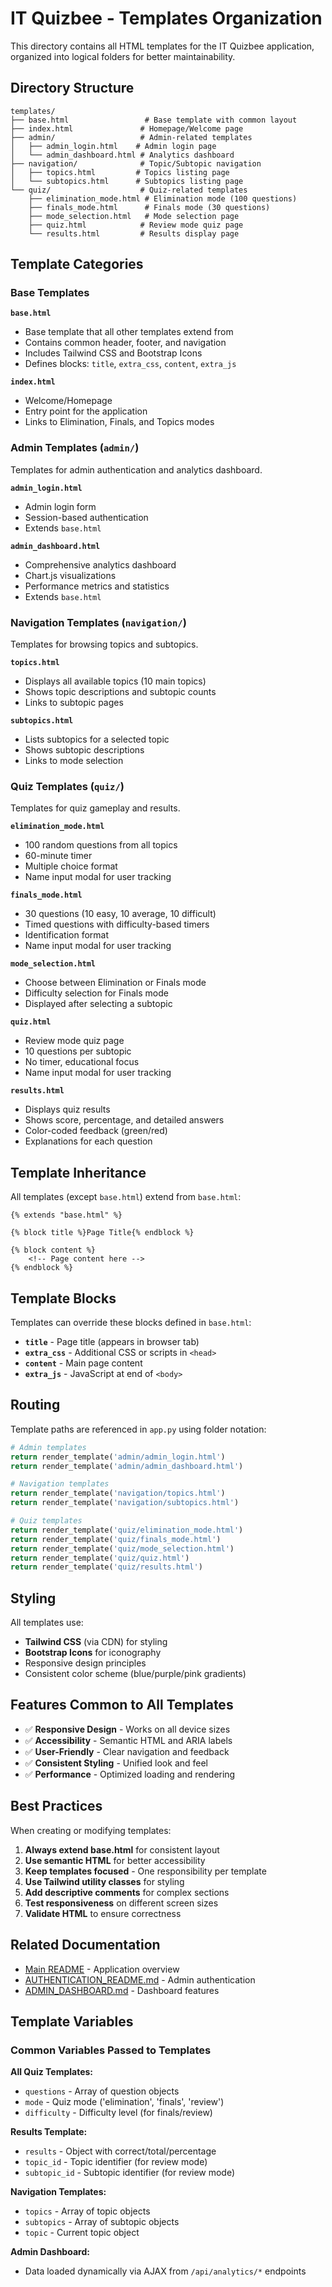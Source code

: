 # IT Quizbee - Templates Organization

This directory contains all HTML templates for the IT Quizbee application, organized into logical folders for better maintainability.

## Directory Structure

```
templates/
├── base.html                 # Base template with common layout
├── index.html               # Homepage/Welcome page
├── admin/                   # Admin-related templates
│   ├── admin_login.html    # Admin login page
│   └── admin_dashboard.html # Analytics dashboard
├── navigation/              # Topic/Subtopic navigation
│   ├── topics.html         # Topics listing page
│   └── subtopics.html      # Subtopics listing page
└── quiz/                    # Quiz-related templates
    ├── elimination_mode.html # Elimination mode (100 questions)
    ├── finals_mode.html      # Finals mode (30 questions)
    ├── mode_selection.html   # Mode selection page
    ├── quiz.html            # Review mode quiz page
    └── results.html         # Results display page
```

## Template Categories

### Base Templates

**`base.html`**
- Base template that all other templates extend from
- Contains common header, footer, and navigation
- Includes Tailwind CSS and Bootstrap Icons
- Defines blocks: `title`, `extra_css`, `content`, `extra_js`

**`index.html`**
- Welcome/Homepage
- Entry point for the application
- Links to Elimination, Finals, and Topics modes

### Admin Templates (`admin/`)

Templates for admin authentication and analytics dashboard.

**`admin_login.html`**
- Admin login form
- Session-based authentication
- Extends `base.html`

**`admin_dashboard.html`**
- Comprehensive analytics dashboard
- Chart.js visualizations
- Performance metrics and statistics
- Extends `base.html`

### Navigation Templates (`navigation/`)

Templates for browsing topics and subtopics.

**`topics.html`**
- Displays all available topics (10 main topics)
- Shows topic descriptions and subtopic counts
- Links to subtopic pages

**`subtopics.html`**
- Lists subtopics for a selected topic
- Shows subtopic descriptions
- Links to mode selection

### Quiz Templates (`quiz/`)

Templates for quiz gameplay and results.

**`elimination_mode.html`**
- 100 random questions from all topics
- 60-minute timer
- Multiple choice format
- Name input modal for user tracking

**`finals_mode.html`**
- 30 questions (10 easy, 10 average, 10 difficult)
- Timed questions with difficulty-based timers
- Identification format
- Name input modal for user tracking

**`mode_selection.html`**
- Choose between Elimination or Finals mode
- Difficulty selection for Finals mode
- Displayed after selecting a subtopic

**`quiz.html`**
- Review mode quiz page
- 10 questions per subtopic
- No timer, educational focus
- Name input modal for user tracking

**`results.html`**
- Displays quiz results
- Shows score, percentage, and detailed answers
- Color-coded feedback (green/red)
- Explanations for each question

## Template Inheritance

All templates (except `base.html`) extend from `base.html`:

```jinja
{% extends "base.html" %}

{% block title %}Page Title{% endblock %}

{% block content %}
    <!-- Page content here -->
{% endblock %}
```

## Template Blocks

Templates can override these blocks defined in `base.html`:

- **`title`** - Page title (appears in browser tab)
- **`extra_css`** - Additional CSS or scripts in `<head>`
- **`content`** - Main page content
- **`extra_js`** - JavaScript at end of `<body>`

## Routing

Template paths are referenced in `app.py` using folder notation:

```python
# Admin templates
return render_template('admin/admin_login.html')
return render_template('admin/admin_dashboard.html')

# Navigation templates
return render_template('navigation/topics.html')
return render_template('navigation/subtopics.html')

# Quiz templates
return render_template('quiz/elimination_mode.html')
return render_template('quiz/finals_mode.html')
return render_template('quiz/mode_selection.html')
return render_template('quiz/quiz.html')
return render_template('quiz/results.html')
```

## Styling

All templates use:
- **Tailwind CSS** (via CDN) for styling
- **Bootstrap Icons** for iconography
- Responsive design principles
- Consistent color scheme (blue/purple/pink gradients)

## Features Common to All Templates

- ✅ **Responsive Design** - Works on all device sizes
- ✅ **Accessibility** - Semantic HTML and ARIA labels
- ✅ **User-Friendly** - Clear navigation and feedback
- ✅ **Consistent Styling** - Unified look and feel
- ✅ **Performance** - Optimized loading and rendering

## Best Practices

When creating or modifying templates:

1. **Always extend base.html** for consistent layout
2. **Use semantic HTML** for better accessibility
3. **Keep templates focused** - One responsibility per template
4. **Use Tailwind utility classes** for styling
5. **Add descriptive comments** for complex sections
6. **Test responsiveness** on different screen sizes
7. **Validate HTML** to ensure correctness

## Related Documentation

- [Main README](../README.md) - Application overview
- [AUTHENTICATION_README.md](../docs/AUTHENTICATION_README.md) - Admin authentication
- [ADMIN_DASHBOARD.md](../docs/ADMIN_DASHBOARD.md) - Dashboard features

## Template Variables

### Common Variables Passed to Templates

**All Quiz Templates:**
- `questions` - Array of question objects
- `mode` - Quiz mode ('elimination', 'finals', 'review')
- `difficulty` - Difficulty level (for finals/review)

**Results Template:**
- `results` - Object with correct/total/percentage
- `topic_id` - Topic identifier (for review mode)
- `subtopic_id` - Subtopic identifier (for review mode)

**Navigation Templates:**
- `topics` - Array of topic objects
- `subtopics` - Array of subtopic objects
- `topic` - Current topic object

**Admin Dashboard:**
- Data loaded dynamically via AJAX from `/api/analytics/*` endpoints
